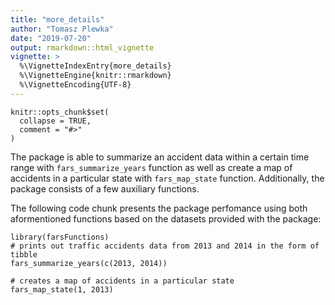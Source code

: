 ```yaml
---
title: "more_details"
author: "Tomasz Plewka"
date: "2019-07-20"
output: rmarkdown::html_vignette
vignette: >
  %\VignetteIndexEntry{more_details}
  %\VignetteEngine{knitr::rmarkdown}
  %\VignetteEncoding{UTF-8}
---
```


```{r, include = FALSE}
knitr::opts_chunk$set(
  collapse = TRUE,
  comment = "#>"
)
```

The package is able to summarize an accident data within a certain time range with `fars_summarize_years` function as well as create a map of accidents in a particular state with `fars_map_state` function. Additionally, the package consists of a few auxiliary functions.

The following code chunk presents the package perfomance using both aformentioned functions based on the datasets provided with the package:

```{r setup}
library(farsFunctions)
# prints out traffic accidents data from 2013 and 2014 in the form of tibble
fars_summarize_years(c(2013, 2014))

# creates a map of accidents in a particular state
fars_map_state(1, 2013)
```
